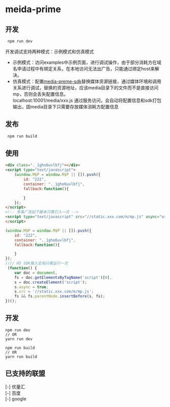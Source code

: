 meida-prime
====

## 开发
```js
 npm run dev
```
开发调试支持两种模式：示例模式和仿真模式
- 示例模式：访问examples中示例页面，进行调试操作，由于部分消耗方在域名申请过程中有绑定关系，在本地访问无法出广告，只能通过绑定host来解决。
- 仿真模式：配置[media-preme-sdk]()替换媒体资源链接，通过媒体环境和调用关系进行调试，替换的资源地址，应该media目录下的文件而不是直接访问mp，否则会丢失配置信息。   
localhost:10001/media/xxx.js 通过服务访问，会自动将配置信息和sdk打包输出，固media目录下只需要存放媒体消耗方配置信息

## 发布
```js
 npm run build
```

## 使用
```html
<div class="._1gho6uvlbfj"></div>
<script type="text/javascript">
    (window.M$P = window.M$P || []).push({
        id: "222",
        container: "._1gho6uvlbfj",
        fallback:function(){

        }
    });
</script>
<!-- 多条广告如下脚本只需引入一次 -->
<script type="text/javascript" src="//static.xxx.com/m/mp.js" async="async" defer="defer" >
</script>
```

```js
(window.M$P = window.M$P || []).push({
    id: "222",
    container: "._1gho6uvlbfj",
    fallback:function(){

    }
});
//// H5 SDK接入全局只需运行一次
 (function() {
    var doc = document, 
    fs = doc.getElementsByTagName('script')[0], 
    s = doc.createElement('script');
    s.async = true; 
    s.src = '//static.xxx.com/m/mp.js';
    fs && fs.parentNode.insertBefore(s, fs);
})();
```

## 开发
```
npm run dev 
// OR
yarn run dev
```



```
npm run build 
// OR
yarn run build
```




## 已支持的联盟
[-] 优量汇   
[-] 百度    
[-] google